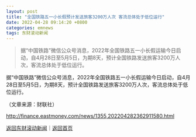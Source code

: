 ```yaml
---
layout: post
title: "全国铁路五一小长假预计发送旅客3200万人次 客流总体处于低位运行"
date: 2022-04-28 09:14:20 +0800
categories: emnews
tags: 东财滚动新闻
---
```

> 据“中国铁路”微信公众号消息，2022年全国铁路五一小长假运输今日启动，自4月28日至5月5日，为期8天，预计全国铁路发送旅客3200万人次，客流总体处于低位运行。

<p>据“中国铁路”微信公众号消息，2022年全国铁路五一小长假运输今日启动，自4月28日至5月5日，为期8天，预计全国铁路发送旅客3200万人次，客流总体处于低位运行。</p><p class="em_media">（文章来源：财联社）</p>

<http://finance.eastmoney.com/news/1355,202204282362911580.html>

[返回东财滚动新闻](//finews.withounder.com/emnews/)｜[返回首页](//finews.withounder.com/)